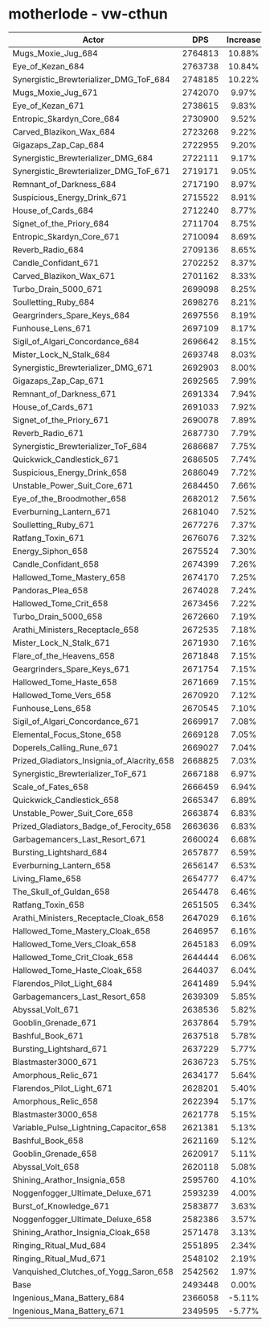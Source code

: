 # motherlode - vw-cthun
| Actor | DPS | Increase |
|---|:---:|:---:|
|Mugs_Moxie_Jug_684|2764813|10.88%|
|Eye_of_Kezan_684|2763738|10.84%|
|Synergistic_Brewterializer_DMG_ToF_684|2748185|10.22%|
|Mugs_Moxie_Jug_671|2742070|9.97%|
|Eye_of_Kezan_671|2738615|9.83%|
|Entropic_Skardyn_Core_684|2730900|9.52%|
|Carved_Blazikon_Wax_684|2723268|9.22%|
|Gigazaps_Zap_Cap_684|2722955|9.20%|
|Synergistic_Brewterializer_DMG_684|2722111|9.17%|
|Synergistic_Brewterializer_DMG_ToF_671|2719171|9.05%|
|Remnant_of_Darkness_684|2717190|8.97%|
|Suspicious_Energy_Drink_671|2715522|8.91%|
|House_of_Cards_684|2712240|8.77%|
|Signet_of_the_Priory_684|2711704|8.75%|
|Entropic_Skardyn_Core_671|2710094|8.69%|
|Reverb_Radio_684|2709136|8.65%|
|Candle_Confidant_671|2702252|8.37%|
|Carved_Blazikon_Wax_671|2701162|8.33%|
|Turbo_Drain_5000_671|2699098|8.25%|
|Soulletting_Ruby_684|2698276|8.21%|
|Geargrinders_Spare_Keys_684|2697556|8.19%|
|Funhouse_Lens_671|2697109|8.17%|
|Sigil_of_Algari_Concordance_684|2696642|8.15%|
|Mister_Lock_N_Stalk_684|2693748|8.03%|
|Synergistic_Brewterializer_DMG_671|2692903|8.00%|
|Gigazaps_Zap_Cap_671|2692565|7.99%|
|Remnant_of_Darkness_671|2691334|7.94%|
|House_of_Cards_671|2691033|7.92%|
|Signet_of_the_Priory_671|2690078|7.89%|
|Reverb_Radio_671|2687730|7.79%|
|Synergistic_Brewterializer_ToF_684|2686687|7.75%|
|Quickwick_Candlestick_671|2686505|7.74%|
|Suspicious_Energy_Drink_658|2686049|7.72%|
|Unstable_Power_Suit_Core_671|2684450|7.66%|
|Eye_of_the_Broodmother_658|2682012|7.56%|
|Everburning_Lantern_671|2681040|7.52%|
|Soulletting_Ruby_671|2677276|7.37%|
|Ratfang_Toxin_671|2676076|7.32%|
|Energy_Siphon_658|2675524|7.30%|
|Candle_Confidant_658|2674399|7.26%|
|Hallowed_Tome_Mastery_658|2674170|7.25%|
|Pandoras_Plea_658|2674028|7.24%|
|Hallowed_Tome_Crit_658|2673456|7.22%|
|Turbo_Drain_5000_658|2672660|7.19%|
|Arathi_Ministers_Receptacle_658|2672535|7.18%|
|Mister_Lock_N_Stalk_671|2671930|7.16%|
|Flare_of_the_Heavens_658|2671848|7.15%|
|Geargrinders_Spare_Keys_671|2671754|7.15%|
|Hallowed_Tome_Haste_658|2671669|7.15%|
|Hallowed_Tome_Vers_658|2670920|7.12%|
|Funhouse_Lens_658|2670545|7.10%|
|Sigil_of_Algari_Concordance_671|2669917|7.08%|
|Elemental_Focus_Stone_658|2669128|7.05%|
|Doperels_Calling_Rune_671|2669027|7.04%|
|Prized_Gladiators_Insignia_of_Alacrity_658|2668825|7.03%|
|Synergistic_Brewterializer_ToF_671|2667188|6.97%|
|Scale_of_Fates_658|2666459|6.94%|
|Quickwick_Candlestick_658|2665347|6.89%|
|Unstable_Power_Suit_Core_658|2663874|6.83%|
|Prized_Gladiators_Badge_of_Ferocity_658|2663636|6.83%|
|Garbagemancers_Last_Resort_671|2660024|6.68%|
|Bursting_Lightshard_684|2657877|6.59%|
|Everburning_Lantern_658|2656147|6.53%|
|Living_Flame_658|2654777|6.47%|
|The_Skull_of_Guldan_658|2654478|6.46%|
|Ratfang_Toxin_658|2651505|6.34%|
|Arathi_Ministers_Receptacle_Cloak_658|2647029|6.16%|
|Hallowed_Tome_Mastery_Cloak_658|2646957|6.16%|
|Hallowed_Tome_Vers_Cloak_658|2645183|6.09%|
|Hallowed_Tome_Crit_Cloak_658|2644444|6.06%|
|Hallowed_Tome_Haste_Cloak_658|2644037|6.04%|
|Flarendos_Pilot_Light_684|2641489|5.94%|
|Garbagemancers_Last_Resort_658|2639309|5.85%|
|Abyssal_Volt_671|2638536|5.82%|
|Gooblin_Grenade_671|2637864|5.79%|
|Bashful_Book_671|2637518|5.78%|
|Bursting_Lightshard_671|2637229|5.77%|
|Blastmaster3000_671|2636723|5.75%|
|Amorphous_Relic_671|2634177|5.64%|
|Flarendos_Pilot_Light_671|2628201|5.40%|
|Amorphous_Relic_658|2622394|5.17%|
|Blastmaster3000_658|2621778|5.15%|
|Variable_Pulse_Lightning_Capacitor_658|2621381|5.13%|
|Bashful_Book_658|2621169|5.12%|
|Gooblin_Grenade_658|2620917|5.11%|
|Abyssal_Volt_658|2620118|5.08%|
|Shining_Arathor_Insignia_658|2595760|4.10%|
|Noggenfogger_Ultimate_Deluxe_671|2593239|4.00%|
|Burst_of_Knowledge_671|2583877|3.63%|
|Noggenfogger_Ultimate_Deluxe_658|2582386|3.57%|
|Shining_Arathor_Insignia_Cloak_658|2571478|3.13%|
|Ringing_Ritual_Mud_684|2551895|2.34%|
|Ringing_Ritual_Mud_671|2548102|2.19%|
|Vanquished_Clutches_of_Yogg_Saron_658|2542562|1.97%|
|Base|2493448|0.00%|
|Ingenious_Mana_Battery_684|2366058|-5.11%|
|Ingenious_Mana_Battery_671|2349595|-5.77%|
